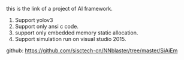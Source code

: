 this is the link of a project of AI framework.
1. Support yolov3
2. Support only ansi c code.
3. support only embedded memory static allocation.
4. Support simulation run on visual studio 2015.

github: https://github.com/sisctech-cn/NNblaster/tree/master/SiAiEm

